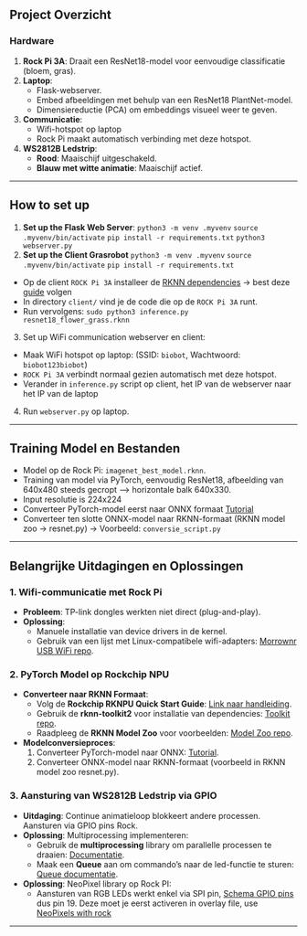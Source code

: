 ## Project Overzicht

### Hardware
1. **Rock Pi 3A**: Draait een ResNet18-model voor eenvoudige classificatie (bloem, gras).
2. **Laptop**: 
   - Flask-webserver.
   - Embed afbeeldingen met behulp van een ResNet18 PlantNet-model.
   - Dimensiereductie (PCA) om embeddings visueel weer te geven.
3. **Communicatie**:
   - Wifi-hotspot op laptop
   - Rock Pi maakt automatisch verbinding met deze hotspot.
4. **WS2812B Ledstrip**:
   - **Rood**: Maaischijf uitgeschakeld.
   - **Blauw met witte animatie**: Maaischijf actief.

---
## How to set up
1. **Set up the Flask Web Server**: 
`python3 -m venv .myvenv`
`source .myvenv/bin/activate`
`pip install -r requirements.txt`
`python3 webserver.py`
2. **Set up the Client Grasrobot**
`python3 -m venv .myvenv`
`source .myvenv/bin/activate`
`pip install -r requirements.txt`
  - Op de client `ROCK Pi 3A` installeer de [RKNN dependencies](https://github.com/airockchip/rknn-toolkit2) -> best deze [guide](https://github.com/airockchip/rknn-toolkit2/blob/master/doc/01_Rockchip_RKNPU_Quick_Start_RKNN_SDK_V2.3.0_EN.pdf) volgen 
  - In directory `client/` vind je de code die op de `ROCK Pi 3A` runt.
  - Run vervolgens: `sudo python3 inference.py resnet18_flower_grass.rknn`
  3. Set up WiFi communication webserver en client: 
   - Maak WiFi hotspot op laptop:  (SSID: `biobot`, Wachtwoord: `biobot123biobot`)
   - `ROCK Pi 3A` verbindt normaal gezien automatisch met deze hotspot.
   - Verander in `inference.py` script op client, het IP van de webserver naar het IP van de laptop
  4. Run `webserver.py` op laptop.
 
---
## Training Model en Bestanden
- Model op de Rock Pi: `imagenet_best_model.rknn`.
- Training van model via PyTorch, eenvoudig ResNet18, afbeelding van 640x480 steeds gecropt --> horizontale balk 640x330. 
- Input resolutie is 224x224 
- Converteer PyTorch-model eerst naar ONNX formaat [Tutorial](https://medium.com/@lahari.kethinedi/convert-custom-pytorch-model-to-onnx-9c7397366904)
- Converteer ten slotte ONNX-model naar RKNN-formaat (RKNN model zoo -> resnet.py) -> Voorbeeld: `conversie_script.py`

---
## Belangrijke Uitdagingen en Oplossingen

### 1. Wifi-communicatie met Rock Pi
- **Probleem**: TP-link dongles werkten niet direct (plug-and-play).
- **Oplossing**:
  - Manuele installatie van device drivers in de kernel.
  - Gebruik van een lijst met Linux-compatibele wifi-adapters: [Morrownr USB WiFi repo](https://github.com/morrownr/USB-WiFi/blob/main/home/USB_WiFi_Adapters_that_are_supported_with_Linux_in-kernel_drivers.md).

### 2. PyTorch Model op Rockchip NPU
- **Converteer naar RKNN Formaat**:
  - Volg de **Rockchip RKNPU Quick Start Guide**: [Link naar handleiding](https://github.com/airockchip/rknn-toolkit2/blob/master/doc/01_Rockchip_RKNPU_Quick_Start_RKNN_SDK_V2.3.0_EN.pdf).
  - Gebruik de **rknn-toolkit2** voor installatie van dependencies: [Toolkit repo](https://github.com/airockchip/rknn-toolkit2/).
  - Raadpleeg de **RKNN Model Zoo** voor voorbeelden: [Model Zoo repo](https://github.com/airockchip/rknn_model_zoo).
- **Modelconversieproces**:
  1. Converteer PyTorch-model naar ONNX: [Tutorial](https://medium.com/@lahari.kethinedi/convert-custom-pytorch-model-to-onnx-9c7397366904).
  2. Converteer ONNX-model naar RKNN-formaat (voorbeeld in RKNN model zoo resnet.py).

### 3. Aansturing van WS2812B Ledstrip via GPIO
- **Uitdaging**: Continue animatieloop blokkeert andere processen. Aansturen via GPIO pins Rock.
- **Oplossing**: Multiprocessing implementeren:
  - Gebruik de **multiprocessing** library om parallelle processen te draaien: [Documentatie](https://docs.python.org/3/library/multiprocessing.html).
  - Maak een **Queue** aan om commando’s naar de led-functie te sturen: [Queue documentatie](https://docs.python.org/3/library/queue.html#queue-objects).
- **Oplossing**: NeoPixel library op Rock PI:
  - Aansturen van RGB LEDs werkt enkel via SPI pin,  [Schema GPIO pins](https://wiki.radxa.com/Rock3/hardware/3a/gpio) dus pin 19.  Deze moet je eerst activeren in overlay file, use [NeoPixels with rock](https://forum.radxa.com/t/how-to-use-neopixels-with-rock-pi-s/10492)

---

